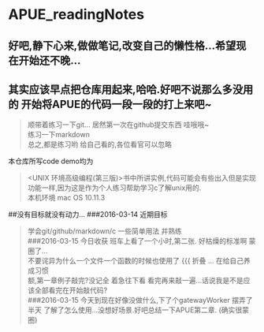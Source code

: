 # APUE_readingNotes
## 好吧,静下心来,做做笔记,改变自己的懒性格...希望现在开始还不晚...

## 其实应该早点把仓库用起来,哈哈.好吧不说那么多没用的 开始将APUE的代码一段一段的打上来吧~

>顺带着练习一下git... 居然第一次在github提交东西 哇哦哦~<br />
  练习一下markdown<br />
  总之,都是练习哟 给自己看的,各位看官可以忽略<br />

本仓库所写code demo均为
>\<UNIX 环境高级编程(第三版)\>书中所讲实例,代码可能会有些出入但是实现功能一样,因为这是作为个人练习帮助学习c了解unix用的.<br />
本机环境 mac OS 10.11.3

##没有目标就没有动力...
###2016-03-14 近期目标 
>学会git/github/markdown/c 一些简单用法 并熟练<br />
###2016-03-15 今日收获 
班车上看了一个小时,第二张. 好枯燥的标准啊 蒙圈了...<br />
            不要诧异为什么一个文件一个函数的时候也使用了 {{{ 折叠 ... 在给自己养成习惯<br />
            额,第一章例子敲完?没记全 着急往下看 看完再来敲一遍...话说我是不是应该全部看完在开始敲代码?<br />
###2016-03-15 
>今天到现在好像没做什么,下了个gatewayWorker 摆弄了半天 了解了怎么使用...没想好场景.好吧总结一下APUE第二章. (确实很蒙圈)
